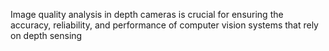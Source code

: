 
Image quality analysis in depth cameras is crucial for ensuring the accuracy, reliability, and performance of computer vision systems that rely on depth sensing
